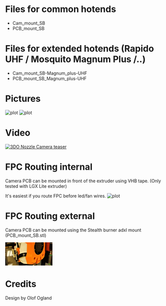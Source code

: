 # Files for common hotends
- Cam_mount_SB
- PCB_mount_SB

# Files for extended hotends (Rapido UHF / Mosquito Magnum Plus /..)
- Cam_mount_SB-Magnum_plus-UHF
- PCB_mount_SB_Magnum_plus-UHF


# Pictures
![plot](./images/render1.png)
![plot](./images/render2.png)

# Video
[![3DO Nozzle Camera teaser](https://img.youtube.com/vi/BjG8rhLlGIU/0.jpg)](https://www.youtube.com/watch?v=BjG8rhLlGIU)


# FPC Routing internal
Camera PCB can be mounted in front of the extruder using VHB tape. (Only tested with LGX Lite extruder)

It's easiest if you route FPC before led/fan wires.
![plot](./images/render1.png)


# FPC Routing external
Camera PCB can be mounted using the Stealth burner adxl mount (PCB_mount_SB.stl)

<img src="./images/FEP_EXTERNAL.jpg "  width="30%">


# Credits
Design by Olof Ogland